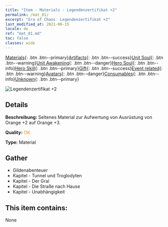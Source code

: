 ```yaml
---
title: "Item - Materials - Legendenzertifikat +2"
permalink: /mat_81/
excerpt: "Era of Chaos  Legendenzertifikat +2"
last_modified_at: 2021-06-15
locale: de
ref: "mat_81.md"
toc: false
classes: wide
---
```

 [Materials](/ItemsDE/){: .btn .btn--primary}[Artifacts](/ItemsDE/Artifacts/){: .btn .btn--success}[Unit Soul](/ItemsDE/UnitSoul/){: .btn .btn--warning}[Unit Awakening](/ItemsDE/UnitAwakening/){: .btn .btn--danger}[Hero Soul](/ItemsDE/HeroSoul/){: .btn .btn--info}[Hero Skill](/ItemsDE/HeroSkill/){: .btn .btn--primary}[Gift](/ItemsDE/Gift/){: .btn .btn--success}[Event related](/ItemsDE/Events/){: .btn .btn--warning}[Avatars](/ItemsDE/Avatars/){: .btn .btn--danger}[Consumables](/ItemsDE/Consumables/){: .btn .btn--info}[Unknown](/ItemsDE/Unknown/){: .btn .btn--primary}

 ![Legendenzertifikat +2](/images/t/i_cailiao_hexin3.png)

## Details
 **Beschreibung:** Seltenes Material zur Aufwertung von Ausrüstung von Orange +2 auf Orange +3.

 **Quality:** <span style="color: #FF8C00">OK</span>

 **Type:** Material

## Gather

*    Gildenabenteuer 
*    Kapitel - Tunnel und Troglodyten 
*    Kapitel - Der Gral 
*    Kapitel - Die Straße nach Hause 
*    Kapitel - Unabhängigkeit 

## This item contains:

  None

